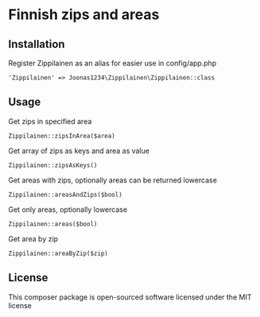 # Finnish zips and areas

## Installation


Register Zippilainen as an alias for easier use in config/app.php

`'Zippilainen' => Joonas1234\Zippilainen\Zippilainen::class`


## Usage

Get zips in specified area

`Zippilainen::zipsInArea($area)`

Get array of zips as keys and area as value

`Zippilainen::zipsAsKeys()`

Get areas with zips, optionally areas can be returned lowercase

`Zippilainen::areasAndZips($bool)`

Get only areas, optionally lowercase

`Zippilainen::areas($bool)`

Get area by zip

`Zippilainen::areaByZip($zip)`


## License
This composer package is open-sourced software licensed under the MIT license